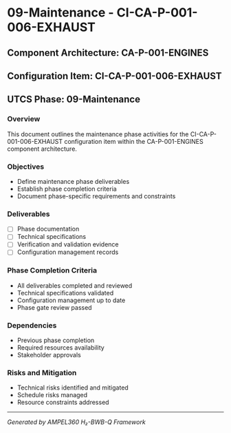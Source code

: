 # 09-Maintenance - CI-CA-P-001-006-EXHAUST

## Component Architecture: CA-P-001-ENGINES
## Configuration Item: CI-CA-P-001-006-EXHAUST
## UTCS Phase: 09-Maintenance

### Overview
This document outlines the maintenance phase activities for the CI-CA-P-001-006-EXHAUST configuration item within the CA-P-001-ENGINES component architecture.

### Objectives
- Define maintenance phase deliverables
- Establish phase completion criteria
- Document phase-specific requirements and constraints

### Deliverables
- [ ] Phase documentation
- [ ] Technical specifications
- [ ] Verification and validation evidence
- [ ] Configuration management records

### Phase Completion Criteria
- All deliverables completed and reviewed
- Technical specifications validated
- Configuration management up to date
- Phase gate review passed

### Dependencies
- Previous phase completion
- Required resources availability
- Stakeholder approvals

### Risks and Mitigation
- Technical risks identified and mitigated
- Schedule risks managed
- Resource constraints addressed

---
*Generated by AMPEL360 H₂-BWB-Q Framework*
